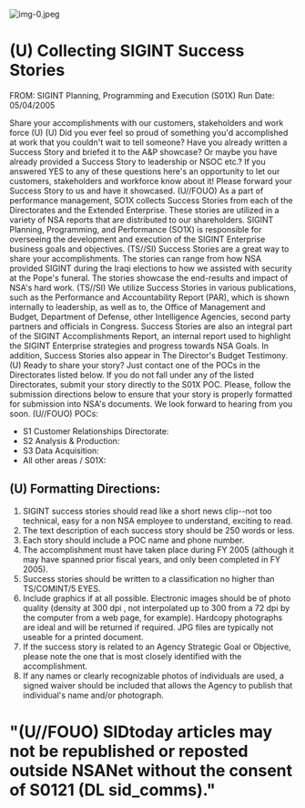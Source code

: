 ![img-0.jpeg](img-0.jpeg)

# (U) Collecting SIGINT Success Stories 

FROM:
SIGINT Planning, Programming and Execution (S01X)
Run Date: 05/04/2005

Share your accomplishments with our customers, stakeholders and work force (U)
(U) Did you ever feel so proud of something you'd accomplished at work that you couldn't wait to tell someone? Have you already written a Success Story and briefed it to the A\&P showcase? Or maybe you have already provided a Success Story to leadership or NSOC etc.? If you answered YES to any of these questions here's an opportunity to let our customers, stakeholders and workforce know about it! Please forward your Success Story to us and have it showcased.
(U//FOUO) As a part of performance management, SO1X collects Success Stories from each of the Directorates and the Extended Enterprise. These stories are utilized in a variety of NSA reports that are distributed to our shareholders. SIGINT Planning, Programming, and Performance (SO1X) is responsible for overseeing the development and execution of the SIGINT Enterprise business goals and objectives.
(TS//SI) Success Stories are a great way to share your accomplishments. The stories can range from how NSA provided SIGINT during the Iraqi elections to how we assisted with security at the Pope's funeral. The stories showcase the end-results and impact of NSA's hard work.
(TS//SI) We utilize Success Stories in various publications, such as the Performance and Accountability Report (PAR), which is shown internally to leadership, as well as to, the Office of Management and Budget, Department of Defense, other Intelligence Agencies, second party partners and officials in Congress. Success Stories are also an integral part of the SIGINT Accomplishments Report, an internal report used to highlight the SIGINT Enterprise strategies and progress towards NSA Goals. In addition, Success Stories also appear in The Director's Budget Testimony.
(U) Ready to share your story? Just contact one of the POCs in the Directorates listed below. If you do not fall under any of the listed Directorates, submit your story directly to the S01X POC. Please, follow the submission directions below to ensure that your story is properly formatted for submission into NSA's documents. We look forward to hearing from you soon.
(U//FOUO) POCs:

- S1 Customer Relationships Directorate:
- S2 Analysis \& Production:
- S3 Data Acquisition:
- All other areas / S01X:


## (U) Formatting Directions:

1. SIGINT success stories should read like a short news clip--not too technical, easy for a non NSA employee to understand, exciting to read.
2. The text description of each success story should be 250 words or less.
3. Each story should include a POC name and phone number.
4. The accomplishment must have taken place during FY 2005 (although it may have spanned prior fiscal years, and only been completed in FY 2005).
5. Success stories should be written to a classification no higher than TS/COMINT/5 EYES.
6. Include graphics if at all possible. Electronic images should be of photo quality (density at 300 dpi , not interpolated up to 300 from a 72 dpi by the computer from a web page, for example). Hardcopy photographs are ideal and will be returned if required. JPG files are typically not useable for a printed document.
7. If the success story is related to an Agency Strategic Goal or Objective, please note the one that is most closely identified with the accomplishment.
8. If any names or clearly recognizable photos of individuals are used, a signed waiver should be included that allows the Agency to publish that individual's name and/or photograph.

# "(U//FOUO) SIDtoday articles may not be republished or reposted outside NSANet without the consent of S0121 (DL sid_comms)."
